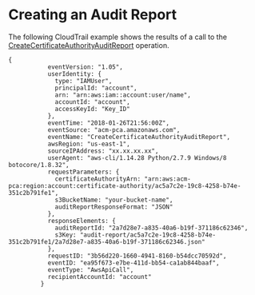 # Creating an Audit Report<a name="CT-CreateAuditReport"></a>

The following CloudTrail example shows the results of a call to the [CreateCertificateAuthorityAuditReport](https://docs.aws.amazon.com/acm-pca/latest/APIReference/API_CreateCertificateAuthorityAuditReport.html) operation\.

```
{
           eventVersion: "1.05",
           userIdentity: {
             type: "IAMUser",
             principalId: "account",
             arn: "arn:aws:iam::account:user/name",
             accountId: "account",
             accessKeyId: "Key_ID"
           },
           eventTime: "2018-01-26T21:56:00Z",
           eventSource: "acm-pca.amazonaws.com",
           eventName: "CreateCertificateAuthorityAuditReport",
           awsRegion: "us-east-1",
           sourceIPAddress: "xx.xx.xx.xx",
           userAgent: "aws-cli/1.14.28 Python/2.7.9 Windows/8 botocore/1.8.32",
           requestParameters: {
             certificateAuthorityArn: "arn:aws:acm-pca:region:account:certificate-authority/ac5a7c2e-19c8-4258-b74e-351c2b791fe1",
             s3BucketName: "your-bucket-name",
             auditReportResponseFormat: "JSON"
           },
           responseElements: {
             auditReportId: "2a7d28e7-a835-40a6-b19f-371186c62346",
             s3Key: "audit-report/ac5a7c2e-19c8-4258-b74e-351c2b791fe1/2a7d28e7-a835-40a6-b19f-371186c62346.json"
           },
           requestID: "3b56d220-1660-4941-8160-b54dcc70592d",
           eventID: "ea95f673-e7be-411d-bb54-ca1ab844baaf",
           eventType: "AwsApiCall",
           recipientAccountId: "account"
         }
```